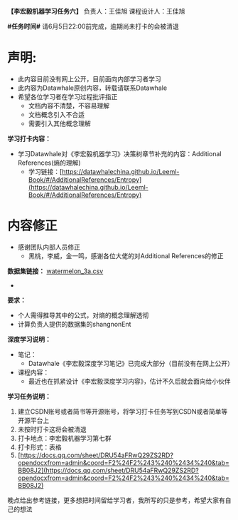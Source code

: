 **【李宏毅机器学习任务六】**
负责人：王佳旭
课程设计人：王佳旭

**#任务时间#**
请6月5日22:00前完成，逾期尚未打卡的会被清退

# 声明:
* 此内容目前没有网上公开，目前面向内部学习者学习
* 此内容为Datawhale原创内容，转载请联系Datawhale
* 希望各位学习者在学习过程批评指正
  * 文档内容不清楚，不容易理解
  * 文档概念引入不合适
  * 需要引入其他概念理解

**学习打卡内容：**
* 学习Datawhale对《李宏毅机器学习》决策树章节补充的内容：Additional References(熵的理解)
  * 学习链接：[https://datawhalechina.github.io/Leeml-Book/#/AdditionalReferences/Entropy](https://datawhalechina.github.io/Leeml-Book/#/AdditionalReferences/Entropy)
# 内容修正
* 感谢团队内部人员修正
  * 黑桃，李威，金一鸣，感谢各位大佬的对Additional References的修正

**数据集链接：**
[watermelon_3a.csv](https://uploader.shimo.im/f/BRP8DZ56pawawNTI.csv)

* 

**要求：**
* 个人需得推导其中的公式，对熵的概念理解透彻
* 计算负责人提供的数据集的shangnonEnt

**深度学习说明：**
* 笔记：
  * Datawhale《李宏毅深度学习笔记》已完成大部分（目前没有在网上公开）
* 课程内容：
  * 最近也在抓紧设计《李宏毅深度学习内容》，估计不久后就会面向给小伙伴

**学习任务说明：**
1.  建立CSDN账号或者简书等开源账号，将学习打卡任务写到CSDN或者简单等开源平台上
2. 未按时打卡这将会被清退
3. 打卡地点：李宏毅机器学习第七群
4. 打卡形式：表格
  1. [https://docs.qq.com/sheet/DRU54aFRwQ29ZS2RD?opendocxfrom=admin&coord=F2%24F2%243%240%2434%240&tab=BB08J2](https://docs.qq.com/sheet/DRU54aFRwQ29ZS2RD?opendocxfrom=admin&coord=F2%24F2%243%240%2434%240&tab=BB08J2)


晚点给出参考链接，更多想把时间留给学习者，我所写的只是参考，希望大家有自己的想法
